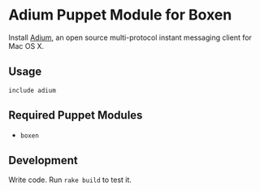 # Adium Puppet Module for Boxen

Install [Adium](http://adium.im/), an open source multi-protocol instant messaging client for Mac OS X.

## Usage

```puppet
include adium
```

## Required Puppet Modules

* `boxen`

## Development

Write code. Run `rake build` to test it.
